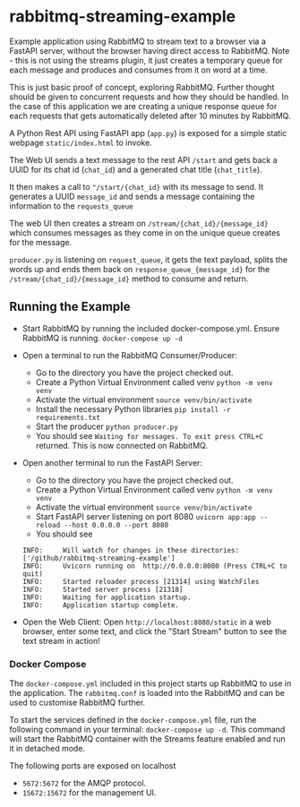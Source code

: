 # rabbitmq-streaming-example
Example application using RabbitMQ to stream text to a browser via a FastAPI server, without the browser having direct access to RabbitMQ. Note - this is not using the streams plugin, it just creates a temporary queue for each message and produces and consumes from it on word at a time.

This is just basic proof of concept, exploring RabbitMQ. Further thought should be given to concurrent requests and how they should be handled. In the case of this application we are creating a unique response queue for each requests that gets automatically deleted after 10 minutes by RabbitMQ.

A Python Rest API using FastAPI app (`app.py`) is exposed for a simple static webpage `static/index.html` to invoke.

The Web UI sends a text message to the rest API `/start` and gets back a UUID for its chat id (`chat_id`) and a generated chat title (`chat_title`). 

It then makes a call to `"/start/{chat_id}` with its message to send. It generates a UUID `message_id` and sends a message containing the information to the `requests_queue`

The web UI then creates a stream on `/stream/{chat_id}/{message_id}` which consumes messages as they come in on the unique queue creates for the message.

`producer.py` is listening on `request_queue`, it gets the text payload, splits the words up and ends them back on `response_queue_{message_id}` for the `/stream/{chat_id}/{message_id}` method to consume and return.

## Running the Example
* Start RabbitMQ by running the included docker-compose.yml. Ensure RabbitMQ is running. `docker-compose up -d`


* Open a terminal to run the RabbitMQ Consumer/Producer:
  * Go to the directory you have the project checked out.
  * Create a Python Virtual Environment called venv `python -m venv venv`
  * Activate the virtual environment `source venv/bin/activate`
  * Install the necessary Python libraries `pip install -r requirements.txt`
  * Start the producer `python producer.py`
  * You should see `Waiting for messages. To exit press CTRL+C` returned. This is now connected on RabbitMQ.


* Open another terminal to run the FastAPI Server:
  * Go to the directory you have the project checked out.
  * Create a Python Virtual Environment called venv `python -m venv venv`
  * Activate the virtual environment `source venv/bin/activate`
  * Start FastAPI server listening on port 8080 `uvicorn app:app --reload --host 0.0.0.0 --port 8080`
  * You should see
  ```
  INFO:     Will watch for changes in these directories: ['/github/rabbitmq-streaming-example']
  INFO:     Uvicorn running on  http://0.0.0.0:8080 (Press CTRL+C to quit)
  INFO:     Started reloader process [21314] using WatchFiles
  INFO:     Started server process [21318]
  INFO:     Waiting for application startup.
  INFO:     Application startup complete.
  ```

* Open the Web Client: Open `http://localhost:8080/static` in a web browser, enter some text, and click the "Start Stream" button to see the text stream in action!

### Docker Compose
The `docker-compose.yml` included in this project starts up RabbitMQ to use in the application. The `rabbitmq.conf` is loaded into the RabbitMQ and can be used to customise RabbitMQ further.

To start the services defined in the `docker-compose.yml` file, run the following command in your terminal:
`docker-compose up -d`. This command will start the RabbitMQ container with the Streams feature enabled and run it in detached mode.

The following ports are exposed on localhost
* `5672:5672` for the AMQP protocol.
* `15672:15672` for the management UI.
